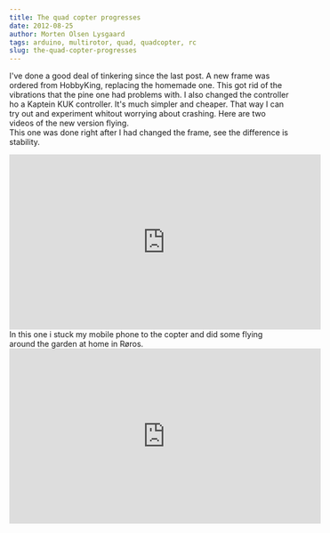 ```yaml
---
title: The quad copter progresses
date: 2012-08-25
author: Morten Olsen Lysgaard
tags: arduino, multirotor, quad, quadcopter, rc
slug: the-quad-copter-progresses
---
```


I've done a good deal of tinkering since the last post. A new frame was
ordered from HobbyKing, replacing the homemade one. This got rid of the
vibrations that the pine one had problems with. I also changed the
controller ho a Kaptein KUK controller. It's much simpler and cheaper.
That way I can try out and experiment whitout worrying about crashing.
Here are two videos of the new version flying.\
This one was done right after I had changed the frame, see the
difference is stability.

<iframe width="560" height="315" src="https://www.youtube-nocookie.com/embed/FTr6dLaTg4A?rel=0" frameborder="0" allow="autoplay; encrypted-media" allowfullscreen></iframe>
In this one i stuck my mobile phone to the copter and did some flying
around the garden at home in Røros.

<iframe width="560" height="315" src="https://www.youtube-nocookie.com/embed/jZPMmwSAcoM?rel=0" frameborder="0" allow="autoplay; encrypted-media" allowfullscreen></iframe>

